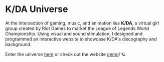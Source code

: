 # K/DA Universe 

At the intersection of gaming, music, and animation lies **K/DA**, a virtual girl group created by Riot Games to market the League of Legends World Championship. Using visual and sound stimulation, I designed and programmed an interactive website to showcase K/DA's discography and background.

Enter the universe [here](https://winnielinworks.github.io/winnie-pui-hw/final-project/landing.html) or check out the website [demo](https://drive.google.com/file/d/10DfuXSDeWCig-iGoG7yTxeXnN-0MCUcf/view?usp=sharing)! 🪐
